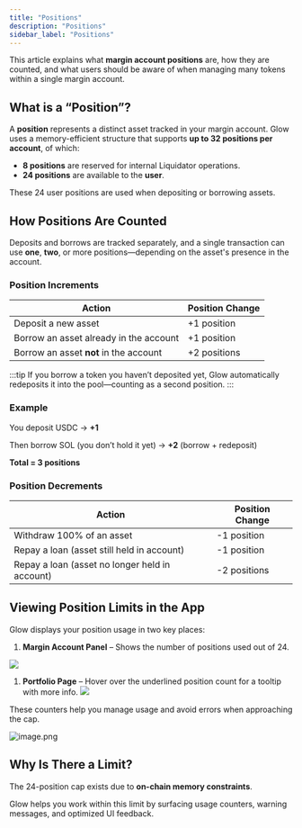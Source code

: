 ```yaml
---
title: "Positions"
description: "Positions"
sidebar_label: "Positions"
---
```



This article explains what **margin account positions** are, how they are counted, and what users should be aware of when managing many tokens within a single margin account.

## What is a “Position”?

A **position** represents a distinct asset tracked in your margin account. Glow uses a memory-efficient structure that supports **up to 32 positions per account**, of which:

- **8 positions** are reserved for internal Liquidator operations.
- **24 positions** are available to the **user**.

These 24 user positions are used when depositing or borrowing assets.

## How Positions Are Counted

Deposits and borrows are tracked separately, and a single transaction can use **one**, **two**, or more positions—depending on the asset's presence in the account.

### Position Increments

| **Action** | **Position Change** |
| --- | --- |
| Deposit a new asset | +1 position |
| Borrow an asset already in the account | +1 position |
| Borrow an asset **not** in the account | +2 positions |

:::tip
If you borrow a token you haven’t deposited yet, Glow automatically redeposits it into the pool—counting as a second position.
:::

### Example

You deposit USDC → **+1**

Then borrow SOL (you don’t hold it yet) → **+2** (borrow + redeposit)

**Total = 3 positions**

### Position Decrements

| **Action** | **Position Change** |
| --- | --- |
| Withdraw 100% of an asset | -1 position |
| Repay a loan (asset still held in account) | -1 position |
| Repay a loan (asset no longer held in account) | -2 positions |

## Viewing Position Limits in the App

Glow displays your position usage in two key places:

1. **Margin Account Panel** – Shows the number of positions used out of 24.

![](/img/position-1.png)

1. **Portfolio Page** – Hover over the underlined position count for a tooltip with more info.
![](/img/position-2.png)

These counters help you manage usage and avoid errors when approaching the cap.

![image.png](attachment:01d6729e-9c6a-4b22-ba8d-5d4e4aacbb0b:image.png)

## Why Is There a Limit?

The 24-position cap exists due to **on-chain memory constraints**.

Glow helps you work within this limit by surfacing usage counters, warning messages, and optimized UI feedback.
